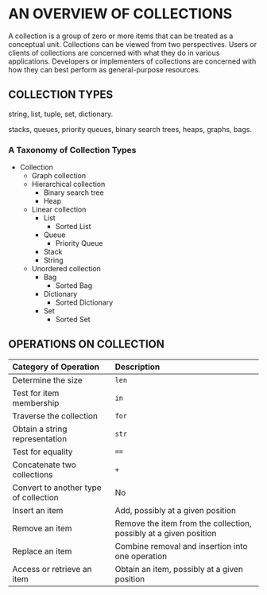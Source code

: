 # AN OVERVIEW OF COLLECTIONS
A collection is a group of zero or more items that can be treated as a conceptual unit. Collections can be viewed from two perspectives. Users or clients of collections are concerned with what they do in various applications. Developers or implementers of collections are concerned with how they can best perform as general-purpose resources.

## COLLECTION TYPES
string, list, tuple, set, dictionary.

stacks, queues, priority queues, binary search trees, heaps, graphs, bags.

### A Taxonomy of Collection Types
* Collection
    * Graph collection
    * Hierarchical collection
        * Binary search tree
        * Heap
    * Linear collection
        * List
            * Sorted List
        * Queue
            * Priority Queue
        * Stack
        * String
    * Unordered collection
        * Bag
            * Sorted Bag
        * Dictionary
            * Sorted Dictionary
        * Set
            * Sorted Set

## OPERATIONS ON COLLECTION
|Category of Operation|Description|
|:--|:--|
|Determine the size| `len`|
|Test for item membership|`in`|
|Traverse the collection|`for`|
|Obtain a string representation|`str`|
|Test for equality|`==`|
|Concatenate two collections|`+`|
|Convert to another type of collection|No|
|Insert an item|Add, possibly at a given position|
|Remove an item|Remove the item from the collection, possibly at a given position|
|Replace an item|Combine removal and insertion into one operation|
|Access or retrieve an item|Obtain an item, possibly at a given position|

